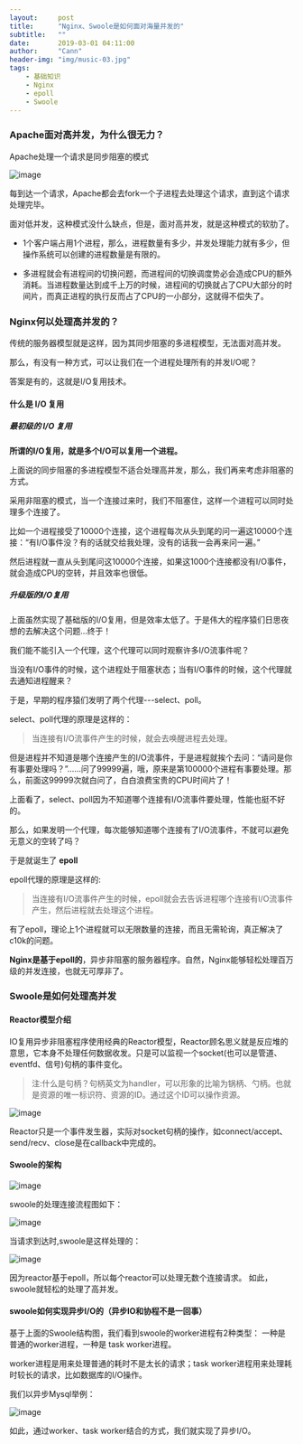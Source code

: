 ```yaml
---
layout:     post
title:      "Nginx、Swoole是如何面对海量并发的"
subtitle:   ""
date:       2019-03-01 04:11:00
author:     "Cann"
header-img: "img/music-03.jpg"
tags:
    - 基础知识
    - Nginx
    - epoll
    - Swoole
---
```


### Apache面对高并发，为什么很无力？

Apache处理一个请求是同步阻塞的模式

![image](https://blog-1252314417.cos.ap-shanghai.myqcloud.com/image-1.png)

每到达一个请求，Apache都会去fork一个子进程去处理这个请求，直到这个请求处理完毕。

面对低并发，这种模式没什么缺点，但是，面对高并发，就是这种模式的软肋了。

- 1个客户端占用1个进程，那么，进程数量有多少，并发处理能力就有多少，但操作系统可以创建的进程数量是有限的。

- 多进程就会有进程间的切换问题，而进程间的切换调度势必会造成CPU的额外消耗。当进程数量达到成千上万的时候，进程间的切换就占了CPU大部分的时间片，而真正进程的执行反而占了CPU的一小部分，这就得不偿失了。

### Nginx何以处理高并发的？

传统的服务器模型就是这样，因为其同步阻塞的多进程模型，无法面对高并发。

那么，有没有一种方式，可以让我们在一个进程处理所有的并发I/O呢？

答案是有的，这就是I/O复用技术。

#### 什么是 I/O 复用

##### 最初级的 I/O 复用

**所谓的I/O复用，就是多个I/O可以复用一个进程。**

上面说的同步阻塞的多进程模型不适合处理高并发，那么，我们再来考虑非阻塞的方式。

采用非阻塞的模式，当一个连接过来时，我们不阻塞住，这样一个进程可以同时处理多个连接了。

比如一个进程接受了10000个连接，这个进程每次从头到尾的问一遍这10000个连接：“有I/O事件没？有的话就交给我处理，没有的话我一会再来问一遍。”

然后进程就一直从头到尾问这10000个连接，如果这1000个连接都没有I/O事件，就会造成CPU的空转，并且效率也很低。

##### 升级版的I/O复用

上面虽然实现了基础版的I/O复用，但是效率太低了。于是伟大的程序猿们日思夜想的去解决这个问题...终于！

我们能不能引入一个代理，这个代理可以同时观察许多I/O流事件呢？

当没有I/O事件的时候，这个进程处于阻塞状态；当有I/O事件的时候，这个代理就去通知进程醒来？

于是，早期的程序猿们发明了两个代理---select、poll。

select、poll代理的原理是这样的：

>当连接有I/O流事件产生的时候，就会去唤醒进程去处理。

但是进程并不知道是哪个连接产生的I/O流事件，于是进程就挨个去问：“请问是你有事要处理吗？”......问了99999遍，哦，原来是第100000个进程有事要处理。那么，前面这99999次就白问了，白白浪费宝贵的CPU时间片了！

上面看了，select、poll因为不知道哪个连接有I/O流事件要处理，性能也挺不好的。

那么，如果发明一个代理，每次能够知道哪个连接有了I/O流事件，不就可以避免无意义的空转了吗？

于是就诞生了 **epoll**

epoll代理的原理是这样的:

>当连接有I/O流事件产生的时候，epoll就会去告诉进程哪个连接有I/O流事件产生，然后进程就去处理这个进程。

有了epoll，理论上1个进程就可以无限数量的连接，而且无需轮询，真正解决了c10k的问题。

**Nginx是基于epoll的**，异步非阻塞的服务器程序。自然，Nginx能够轻松处理百万级的并发连接，也就无可厚非了。

### Swoole是如何处理高并发

#### Reactor模型介绍

IO复用异步非阻塞程序使用经典的Reactor模型，Reactor顾名思义就是反应堆的意思，它本身不处理任何数据收发。只是可以监视一个socket(也可以是管道、eventfd、信号)句柄的事件变化。

>注:什么是句柄？句柄英文为handler，可以形象的比喻为锅柄、勺柄。也就是资源的唯一标识符、资源的ID。通过这个ID可以操作资源。

![image](https://blog-1252314417.cos.ap-shanghai.myqcloud.com/image-2.png)

Reactor只是一个事件发生器，实际对socket句柄的操作，如connect/accept、send/recv、close是在callback中完成的。

#### Swoole的架构

![image](https://blog-1252314417.cos.ap-shanghai.myqcloud.com/image-3.png)

swoole的处理连接流程图如下：

![image](https://blog-1252314417.cos.ap-shanghai.myqcloud.com/image-4.png)

当请求到达时,swoole是这样处理的：

![image](https://blog-1252314417.cos.ap-shanghai.myqcloud.com/image-5.png)

因为reactor基于epoll，所以每个reactor可以处理无数个连接请求。 如此，swoole就轻松的处理了高并发。

#### swoole如何实现异步I/O的（异步IO和协程不是一回事）

基于上面的Swoole结构图，我们看到swoole的worker进程有2种类型：
一种是 普通的worker进程，一种是 task worker进程。

worker进程是用来处理普通的耗时不是太长的请求；task worker进程用来处理耗时较长的请求，比如数据库的I/O操作。

我们以异步Mysql举例：

![image](https://blog-1252314417.cos.ap-shanghai.myqcloud.com/image-6.png)

如此，通过worker、task worker结合的方式，我们就实现了异步I/O。
